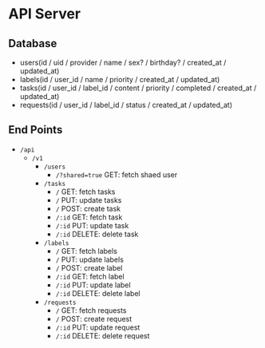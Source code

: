 # API Server

## Database

- users(id / uid / provider / name / sex? / birthday? / created_at / updated_at)
- labels(id / user_id / name / priority / created_at / updated_at)
- tasks(id / user_id / label_id / content / priority / completed / created_at / updated_at)
- requests(id / user_id / label_id / status / created_at / updated_at)

## End Points

- `/api`
  - `/v1`
    - `/users`
      - `/?shared=true` GET: fetch shaed user
    - `/tasks`
      - `/` GET: fetch tasks
      - `/` PUT: update tasks
      - `/` POST: create task
      - `/:id` GET: fetch task
      - `/:id` PUT: update task
      - `/:id` DELETE: delete task
    - `/labels`
      - `/` GET: fetch labels
      - `/` PUT: update labels
      - `/` POST: create label
      - `/:id` GET: fetch label
      - `/:id` PUT: update label
      - `/:id` DELETE: delete label
    - `/requests`
      - `/` GET: fetch requests
      - `/` POST: create request
      - `/:id` PUT: update request
      - `/:id` DELETE: delete request
